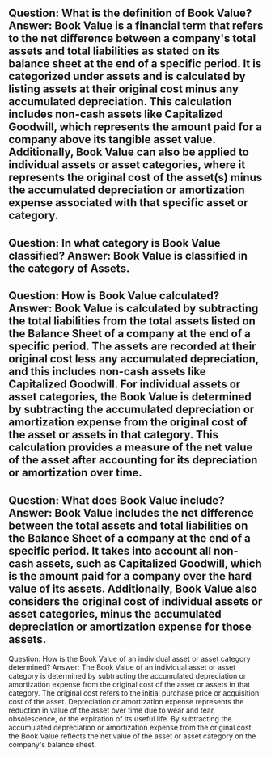 Question: What is the definition of Book Value?
Answer: Book Value is a financial term that refers to the net difference between a company's total assets and total liabilities as stated on its balance sheet at the end of a specific period. It is categorized under assets and is calculated by listing assets at their original cost minus any accumulated depreciation. This calculation includes non-cash assets like Capitalized Goodwill, which represents the amount paid for a company above its tangible asset value. Additionally, Book Value can also be applied to individual assets or asset categories, where it represents the original cost of the asset(s) minus the accumulated depreciation or amortization expense associated with that specific asset or category.
---
Question: In what category is Book Value classified?
Answer: Book Value is classified in the category of Assets.
---
Question: How is Book Value calculated?
Answer: Book Value is calculated by subtracting the total liabilities from the total assets listed on the Balance Sheet of a company at the end of a specific period. The assets are recorded at their original cost less any accumulated depreciation, and this includes non-cash assets like Capitalized Goodwill. 
For individual assets or asset categories, the Book Value is determined by subtracting the accumulated depreciation or amortization expense from the original cost of the asset or assets in that category. This calculation provides a measure of the net value of the asset after accounting for its depreciation or amortization over time.
---
Question: What does Book Value include?
Answer: Book Value includes the net difference between the total assets and total liabilities on the Balance Sheet of a company at the end of a specific period. It takes into account all non-cash assets, such as Capitalized Goodwill, which is the amount paid for a company over the hard value of its assets. Additionally, Book Value also considers the original cost of individual assets or asset categories, minus the accumulated depreciation or amortization expense for those assets.
---
Question: How is the Book Value of an individual asset or asset category determined?
Answer: The Book Value of an individual asset or asset category is determined by subtracting the accumulated depreciation or amortization expense from the original cost of the asset or assets in that category. The original cost refers to the initial purchase price or acquisition cost of the asset. Depreciation or amortization expense represents the reduction in value of the asset over time due to wear and tear, obsolescence, or the expiration of its useful life. By subtracting the accumulated depreciation or amortization expense from the original cost, the Book Value reflects the net value of the asset or asset category on the company's balance sheet.
